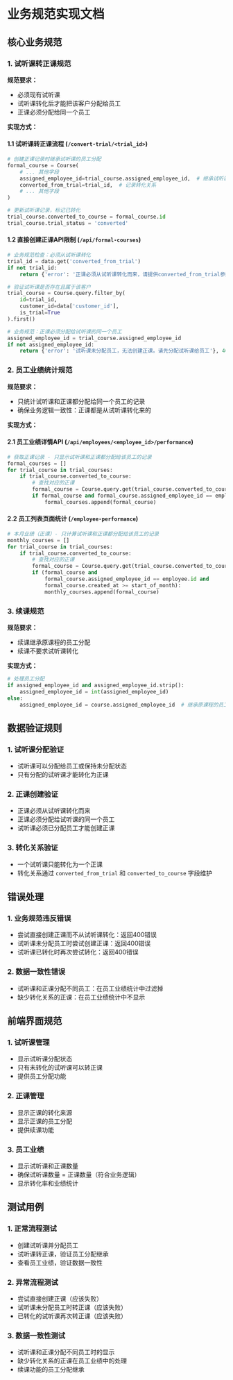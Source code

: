 # 业务规范实现文档

## 核心业务规范

### 1. 试听课转正课规范

**规范要求：**
- 必须现有试听课
- 试听课转化后才能把该客户分配给员工
- 正课必须分配给同一个员工

**实现方式：**

#### 1.1 试听课转正课流程 (`/convert-trial/<trial_id>`)
```python
# 创建正课记录时继承试听课的员工分配
formal_course = Course(
    # ... 其他字段
    assigned_employee_id=trial_course.assigned_employee_id,  # 继承试听课的员工分配
    converted_from_trial=trial_id,  # 记录转化关系
    # ... 其他字段
)

# 更新试听课记录，标记已转化
trial_course.converted_to_course = formal_course.id
trial_course.trial_status = 'converted'
```

#### 1.2 直接创建正课API限制 (`/api/formal-courses`)
```python
# 业务规范检查：必须从试听课转化
trial_id = data.get('converted_from_trial')
if not trial_id:
    return {'error': '正课必须从试听课转化而来，请提供converted_from_trial参数'}, 400

# 验证试听课是否存在且属于该客户
trial_course = Course.query.filter_by(
    id=trial_id,
    customer_id=data['customer_id'],
    is_trial=True
).first()

# 业务规范：正课必须分配给试听课的同一个员工
assigned_employee_id = trial_course.assigned_employee_id
if not assigned_employee_id:
    return {'error': '试听课未分配员工，无法创建正课。请先分配试听课给员工'}, 400
```

### 2. 员工业绩统计规范

**规范要求：**
- 只统计试听课和正课都分配给同一个员工的记录
- 确保业务逻辑一致性：正课都是从试听课转化来的

**实现方式：**

#### 2.1 员工业绩详情API (`/api/employees/<employee_id>/performance`)
```python
# 获取正课记录 - 只显示试听课和正课都分配给该员工的记录
formal_courses = []
for trial_course in trial_courses:
    if trial_course.converted_to_course:
        # 查找对应的正课
        formal_course = Course.query.get(trial_course.converted_to_course)
        if formal_course and formal_course.assigned_employee_id == employee_id:
            formal_courses.append(formal_course)
```

#### 2.2 员工列表页面统计 (`/employee-performance`)
```python
# 本月业绩（正课）- 只计算试听课和正课都分配给该员工的记录
monthly_courses = []
for trial_course in trial_courses:
    if trial_course.converted_to_course:
        # 查找对应的正课
        formal_course = Course.query.get(trial_course.converted_to_course)
        if (formal_course and 
            formal_course.assigned_employee_id == employee.id and
            formal_course.created_at >= start_of_month):
            monthly_courses.append(formal_course)
```

### 3. 续课规范

**规范要求：**
- 续课继承原课程的员工分配
- 续课不要求试听课转化

**实现方式：**
```python
# 处理员工分配
if assigned_employee_id and assigned_employee_id.strip():
    assigned_employee_id = int(assigned_employee_id)
else:
    assigned_employee_id = course.assigned_employee_id  # 继承原课程的员工
```

## 数据验证规则

### 1. 试听课分配验证
- 试听课可以分配给员工或保持未分配状态
- 只有分配的试听课才能转化为正课

### 2. 正课创建验证
- 正课必须从试听课转化而来
- 正课必须分配给试听课的同一个员工
- 试听课必须已分配员工才能创建正课

### 3. 转化关系验证
- 一个试听课只能转化为一个正课
- 转化关系通过 `converted_from_trial` 和 `converted_to_course` 字段维护

## 错误处理

### 1. 业务规范违反错误
- 尝试直接创建正课而不从试听课转化：返回400错误
- 试听课未分配员工时尝试创建正课：返回400错误
- 试听课已转化时再次尝试转化：返回400错误

### 2. 数据一致性错误
- 试听课和正课分配不同员工：在员工业绩统计中过滤掉
- 缺少转化关系的正课：在员工业绩统计中不显示

## 前端界面规范

### 1. 试听课管理
- 显示试听课分配状态
- 只有未转化的试听课可以转正课
- 提供员工分配功能

### 2. 正课管理
- 显示正课的转化来源
- 显示正课的员工分配
- 提供续课功能

### 3. 员工业绩
- 显示试听课和正课数量
- 确保试听课数量 = 正课数量（符合业务逻辑）
- 显示转化率和业绩统计

## 测试用例

### 1. 正常流程测试
- 创建试听课并分配员工
- 试听课转正课，验证员工分配继承
- 查看员工业绩，验证数据一致性

### 2. 异常流程测试
- 尝试直接创建正课（应该失败）
- 试听课未分配员工时转正课（应该失败）
- 已转化的试听课再次转正课（应该失败）

### 3. 数据一致性测试
- 试听课和正课分配不同员工时的显示
- 缺少转化关系的正课在员工业绩中的处理
- 续课功能的员工分配继承

